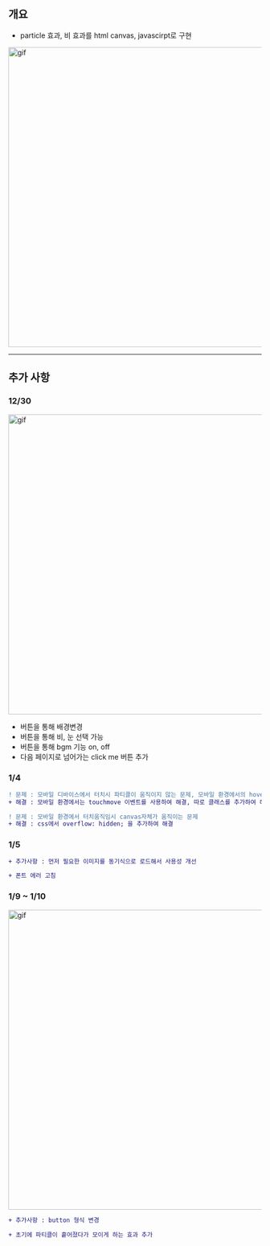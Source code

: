 ## 개요
- particle 효과, 비 효과를 html canvas, javascirpt로 구현
<img width="597" alt="gif" src="https://user-images.githubusercontent.com/59603575/103177421-c10ff780-48bd-11eb-9537-5cd74dd43c34.gif">

---

## 추가 사항

### 12/30
<img width="597" alt="gif" src="https://user-images.githubusercontent.com/59603575/103346337-0e1ae600-4ad7-11eb-8b23-e5f618819610.gif">

- 버튼을 통해 배경변경
- 버튼을 통해 비, 눈 선택 가능
- 버튼을 통해 bgm 기능 on, off
- 다음 페이지로 넘어가는 click me 버튼 추가 

### 1/4

```diff
! 문제 : 모바일 디바이스에서 터치시 파티클이 움직이지 않는 문제, 모바일 환경에서의 hover 관련 움직임 없애기
+ 해결 : 모바일 환경에서는 touchmove 이벤트를 사용하여 해결, 따로 클래스를 추가하여 해결

! 문제 : 모바일 환경에서 터치움직임시 canvas자체가 움직이는 문제
+ 해결 : css에서 overflow: hidden; 을 추가하여 해결 
```

### 1/5

```diff
+ 추가사항 : 먼저 필요한 이미지를 동기식으로 로드해서 사용성 개선

+ 폰트 에러 고침
```

### 1/9 ~ 1/10
<img width="597" alt="gif" src="https://user-images.githubusercontent.com/59603575/104115376-3f56aa00-5352-11eb-93e8-072de55c20e3.gif">

```diff
+ 추가사항 : button 형식 변경

+ 초기에 파티클이 흩어졌다가 모이게 하는 효과 추가
```









